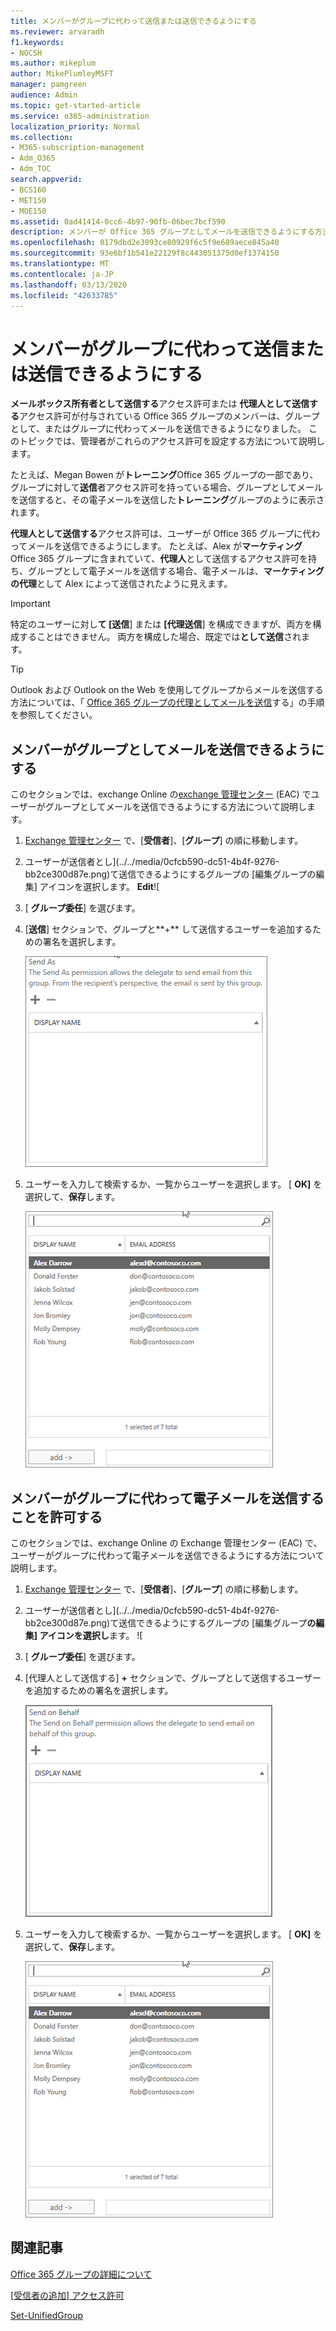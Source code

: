 ```yaml
---
title: メンバーがグループに代わって送信または送信できるようにする
ms.reviewer: arvaradh
f1.keywords:
- NOCSH
ms.author: mikeplum
author: MikePlumleyMSFT
manager: pamgreen
audience: Admin
ms.topic: get-started-article
ms.service: o365-administration
localization_priority: Normal
ms.collection:
- M365-subscription-management
- Adm_O365
- Adm_TOC
search.appverid:
- BCS160
- MET150
- MOE150
ms.assetid: 0ad41414-0cc6-4b97-90fb-06bec7bcf590
description: メンバーが Office 365 グループとしてメールを送信できるようにする方法、または Office 365 グループの代理としてメールを送信できるようにする方法について説明します。
ms.openlocfilehash: 0179dbd2e3093ce80929f6c5f9e689aece845a40
ms.sourcegitcommit: 93e6bf1b541e22129f8c443051375d0ef1374150
ms.translationtype: MT
ms.contentlocale: ja-JP
ms.lasthandoff: 03/13/2020
ms.locfileid: "42633785"
---
```

# <a name="allow-members-to-send-as-or-send-on-behalf-of-a-group"></a>メンバーがグループに代わって送信または送信できるようにする

**メールボックス所有者として送信する**アクセス許可または **代理人として送信する**アクセス許可が付与されている Office 365 グループのメンバーは、グループとして、またはグループに代わってメールを送信できるようになりました。 このトピックでは、管理者がこれらのアクセス許可を設定する方法について説明します。
  
たとえば、Megan Bowen が**トレーニング**Office 365 グループの一部であり、グループに対して**送信**者アクセス許可を持っている場合、グループとしてメールを送信すると、その電子メールを送信した**トレーニング**グループのように表示されます。 
  
**代理人として送信する**アクセス許可は、ユーザーが Office 365 グループに代わってメールを送信できるようにします。 たとえば、Alex が**マーケティング**Office 365 グループに含まれていて、**代理人**として送信するアクセス許可を持ち、グループとして電子メールを送信する場合、電子メールは、**マーケティングの代理**として Alex によって送信されたように見えます。

> [!IMPORTANT]
> 特定のユーザーに対し**て [送信**] または **[代理送信**] を構成できますが、両方を構成することはできません。 両方を構成した場合、既定では**として送信**されます。

> [!TIP]
> Outlook および Outlook on the Web を使用してグループからメールを送信する方法については、「 [Office 365 グループの代理としてメールを送信](https://support.office.com/article/0f4964af-aec6-484b-a65c-0434df8cdb6b.aspx)する」の手順を参照してください。
    
## <a name="allow-members-to-send-email-as-a-group"></a>メンバーがグループとしてメールを送信できるようにする

このセクションでは、exchange Online の[exchange 管理センター](https://go.microsoft.com/fwlink/p/?linkid=2059104) (EAC) でユーザーがグループとしてメールを送信できるようにする方法について説明します。
  
1. <a href="https://go.microsoft.com/fwlink/p/?linkid=2059104" target="_blank">Exchange 管理センター</a> で、[**受信者**]、[**グループ**] の順に移動します。
    
2. ユーザーが送信者とし](../../media/0cfcb590-dc51-4b4f-9276-bb2ce300d87e.png)て送信できるようにするグループの [編集グループの編集] アイコンを選択します。 **Edit**![   
    
3. [ **グループ委任**] を選びます。
    
4. [**送信**] セクションで、グループと**+** して送信するユーザーを追加するための署名を選択します。 
    
    ![プラス記号を選択して、Office 365 グループとして送信するユーザーを追加します。](../../media/1df167f6-1eff-4f98-9ecd-4230fab46557.png)
  
5. ユーザーを入力して検索するか、一覧からユーザーを選択します。 [ **OK]** を選択して、**保存**します。
    
    ![リストからユーザーを検索または選択するには、「」と入力します。](../../media/522919cf-664c-4a25-8076-c51c8c9fbe43.png)
  
## <a name="allow-members-to-send-email-on-behalf-of-a-group"></a>メンバーがグループに代わって電子メールを送信することを許可する

このセクションでは、exchange Online の Exchange 管理センター (EAC) で、ユーザーがグループに代わって電子メールを送信できるようにする方法について説明します。
  
1. <a href="https://go.microsoft.com/fwlink/p/?linkid=2059104" target="_blank">Exchange 管理センター</a> で、[**受信者**]、[**グループ**] の順に移動します。
    
2. ユーザーが送信者とし](../../media/0cfcb590-dc51-4b4f-9276-bb2ce300d87e.png)て送信できるようにするグループの [編集グループ**の編集] アイコンを選択し**ます。 ![ 
    
3. [ **グループ委任**] を選びます。
    
4. [代理人として送信する] **+** セクションで、グループとして送信するユーザーを追加するための署名を選択します。 
    
    ![プラス記号を選択して、Office 365 グループとして送信するユーザーを追加します。](../../media/2bae0579-8907-4d6b-8920-ddd6555897b4.png)
  
5. ユーザーを入力して検索するか、一覧からユーザーを選択します。 [ **OK]** を選択して、**保存**します。
    
    ![リストからユーザーを検索または選択するには、「」と入力します。](../../media/522919cf-664c-4a25-8076-c51c8c9fbe43.png)

## <a name="related-articles"></a>関連記事

[Office 365 グループの詳細について](https://support.office.com/article/3f780e8e-61aa-4287-830d-ff6209cbc192.aspx)

[[受信者の追加] アクセス許可](https://go.microsoft.com/fwlink/p/?LinkId=723960)

[Set-UnifiedGroup](https://go.microsoft.com/fwlink/p/?LinkId=616189)
